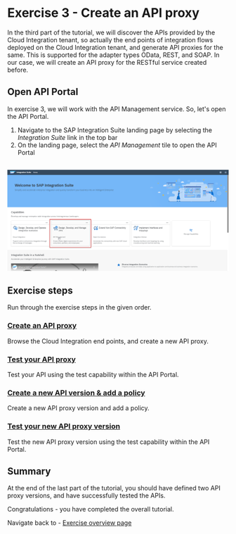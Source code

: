 # Exercise 3 - Create an API proxy

In the third part of the tutorial, we will discover the APIs provided by the Cloud Integration tenant, so actually the end points of integration flows deployed on the Cloud Integration tenant, and generate API proxies for the same. This is supported for the adapter types OData, REST, and SOAP. In our case, we will create an API proxy for the RESTful service created before.

## Open API Portal

In exercise 3, we will work with the API Management service. So, let's open the API Portal.
1. Navigate to the SAP Integration Suite landing page by selecting the *Integration Suite* link in the top bar
1. On the landing page, select the *API Management* tile to open the API Portal

<br>![Integration Suite landing page](/exercises/ex3/images/APIM_LandingPage.png)

## Exercise steps

Run through the exercise steps in the given order.

### [Create an API proxy](/exercises/ex3/ex31)
Browse the Cloud Integration end points, and create a new API proxy.

### [Test your API proxy](/exercises/ex3/ex32)
Test your API using the test capability within the API Portal.

### [Create a new API version & add a policy](/exercises/ex3/ex33)
Create a new API proxy version and add a policy.

### [Test your new API proxy version](/exercises/ex3/ex34)
Test the new API proxy version using the test capability within the API Portal.

## Summary

At the end of the last part of the tutorial, you should have defined two API proxy versions, and have successfully tested the APIs.

Congratulations - you have completed the overall tutorial.

Navigate back to - [Exercise overview page](/README.md)
